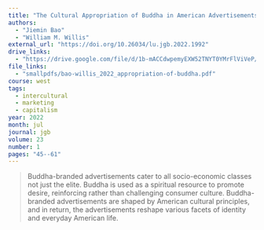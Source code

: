 ```yaml
---
title: "The Cultural Appropriation of Buddha in American Advertisements"
authors:
  - "Jiemin Bao"
  - "William M. Willis"
external_url: "https://doi.org/10.26034/lu.jgb.2022.1992"
drive_links:
  - "https://drive.google.com/file/d/1b-mACCdwpemyEXW52TNYT0YMrFlViVeP/view?usp=drivesdk"
file_links:
  - "smallpdfs/bao-willis_2022_appropriation-of-buddha.pdf"
course: west
tags:
  - intercultural
  - marketing
  - capitalism
year: 2022
month: jul
journal: jgb
volume: 23
number: 1
pages: "45--61"
---
```


> Buddha-branded advertisements cater to all socio-economic classes not just the elite. Buddha is used as a spiritual resource to promote desire, reinforcing rather than challenging consumer culture. Buddha-branded advertisements are shaped by American cultural principles, and in return, the advertisements reshape various facets of identity and everyday American life.

